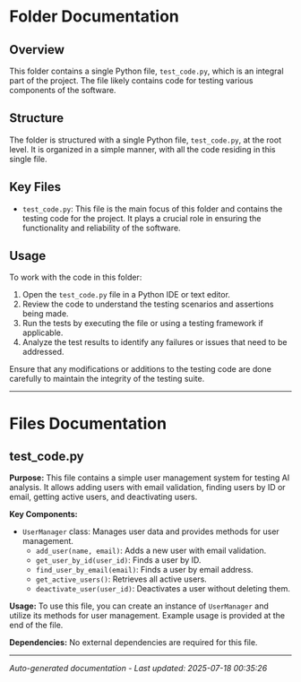 # Folder Documentation

## Overview
This folder contains a single Python file, `test_code.py`, which is an integral part of the project. The file likely contains code for testing various components of the software.

## Structure
The folder is structured with a single Python file, `test_code.py`, at the root level. It is organized in a simple manner, with all the code residing in this single file.

## Key Files
- `test_code.py`: This file is the main focus of this folder and contains the testing code for the project. It plays a crucial role in ensuring the functionality and reliability of the software.

## Usage
To work with the code in this folder:
1. Open the `test_code.py` file in a Python IDE or text editor.
2. Review the code to understand the testing scenarios and assertions being made.
3. Run the tests by executing the file or using a testing framework if applicable.
4. Analyze the test results to identify any failures or issues that need to be addressed.

Ensure that any modifications or additions to the testing code are done carefully to maintain the integrity of the testing suite.

---

# Files Documentation

## test_code.py

**Purpose:** This file contains a simple user management system for testing AI analysis. It allows adding users with email validation, finding users by ID or email, getting active users, and deactivating users.

**Key Components:**
- `UserManager` class: Manages user data and provides methods for user management.
  - `add_user(name, email)`: Adds a new user with email validation.
  - `get_user_by_id(user_id)`: Finds a user by ID.
  - `find_user_by_email(email)`: Finds a user by email address.
  - `get_active_users()`: Retrieves all active users.
  - `deactivate_user(user_id)`: Deactivates a user without deleting them.

**Usage:** To use this file, you can create an instance of `UserManager` and utilize its methods for user management. Example usage is provided at the end of the file.

**Dependencies:** No external dependencies are required for this file.

---
*Auto-generated documentation - Last updated: 2025-07-18 00:35:26*
